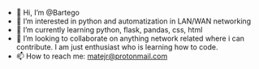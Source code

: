 - 👋 Hi, I’m @Bartego
- 👀 I’m interested in python and automatization in LAN/WAN networking
- 🌱 I’m currently learning python, flask, pandas, css, html
- 💞️ I’m looking to collaborate on anything network related where i can contribute. I am just enthusiast who is learning how to code.
- 📫 How to reach me: matejr@protonmail.com

<!---
Bartego/Bartego is a ✨ special ✨ repository because its `README.md` (this file) appears on your GitHub profile.
You can click the Preview link to take a look at your changes.
--->
